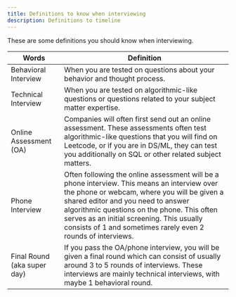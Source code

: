 ```yaml
---
title: Definitions to know when interviewing
description: Definitions to timeline
---
```


These are some definitions you should know when interviewing. 

| Words | Definition |
|-------|------------|
| Behavioral Interview | When you are tested on questions about your behavior and thought process. |
| Technical Interview | When you are tested on algorithmic-like questions or questions related to your subject matter expertise. |
| Online Assessment (OA) | Companies will often first send out an online assessment. These assessments often test algorithmic-like questions that you will find on Leetcode, or if you are in DS/ML, they can test you additionally on SQL or other related subject matters. |
| Phone Interview | Often following the online assessment will be a phone interview. This means an interview over the phone or webcam, where you will be given a shared editor and you need to answer algorithmic questions on the phone. This often serves as an initial screening. This usually consists of 1 and sometimes rarely even 2 rounds of interviews. |
| Final Round (aka super day) | If you pass the OA/phone interview, you will be given a final round which can consist of usually around 3 to 5 rounds of interviews. These interviews are mainly technical interviews, with maybe 1 behavioral round. |
